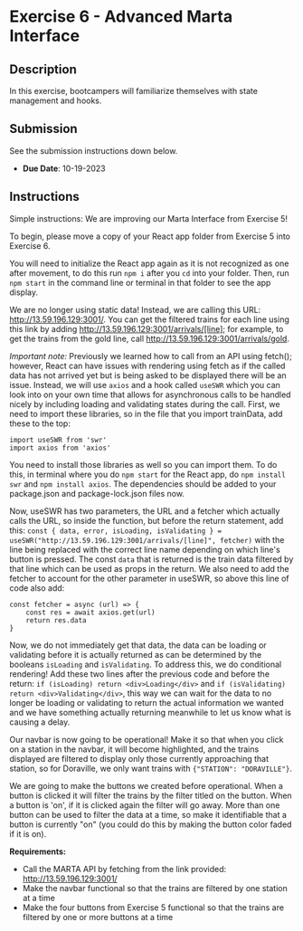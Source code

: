 # Exercise 6 - Advanced Marta Interface

## Description
In this exercise, bootcampers will familiarize themselves with state management and hooks.

## Submission
See the submission instructions down below. 
- **Due Date**: 10-19-2023

## Instructions

Simple instructions: We are improving our Marta Interface from Exercise 5!

To begin, please move a copy of your React app folder from Exercise 5 into Exercise 6.

You will need to initialize the React app again as it is not recognized as one after movement, to do this run `npm i` after you `cd` into your folder. Then, run `npm start` in the command line or terminal in that folder to see the app display.

We are no longer using static data! Instead, we are calling this URL: http://13.59.196.129:3001/. You can get the filtered trains for each line using this link by adding http://13.59.196.129:3001/arrivals/[line]; for example, to get the trains from the gold line, call http://13.59.196.129:3001/arrivals/gold. 

*Important note:* Previously we learned how to call from an API using fetch(); however, React can have issues with rendering using fetch as if the called data has not arrived yet but is being asked to be displayed there will be an issue. Instead, we will use `axios` and a hook called `useSWR` which you can look into on your own time that allows for asynchronous calls to be handled nicely by including loading and validating states during the call. First, we need to import these libraries, so in the file that you import trainData, add these to the top:
```
import useSWR from 'swr'
import axios from 'axios'
```
You need to install those libraries as well so you can import them. To do this, in terminal where you do `npm start` for the React app, do `npm install swr` and `npm install axios`. The dependencies should be added to your package.json and package-lock.json files now.

Now, useSWR has two parameters, the URL and a fetcher which actually calls the URL, so inside the function, but before the return statement, add this: `const { data, error, isLoading, isValidating } = useSWR("http://13.59.196.129:3001/arrivals/[line]", fetcher)` with the line being replaced with the correct line name depending on which line's button is pressed. The const `data` that is returned is the train data filtered by that line which can be used as props in the return. We also need to add the fetcher to account for the other parameter in useSWR, so above this line of code also add:
```
const fetcher = async (url) => {
    const res = await axios.get(url)
    return res.data
}
```

Now, we do not immediately get that data, the data can be loading or validating before it is actually returned as can be determined by the booleans `isLoading` and `isValidating`. To address this, we do conditional rendering! Add these two lines after the previous code and before the return: `if (isLoading) return <div>Loading</div>` and `if (isValidating) return <div>Validating</div>`, this way we can wait for the data to no longer be loading or validating to return the actual information we wanted and we have something actually returning meanwhile to let us know what is causing a delay.

Our navbar is now going to be operational! Make it so that when you click on a station in the navbar, it will become highlighted, and the trains displayed are filtered to display only those currently approaching that station, so for Doraville, we only want trains with `{"STATION": "DORAVILLE"}`.

We are going to make the buttons we created before operational. When a button is clicked it will filter the trains by the filter titled on the button. When a button is 'on', if it is clicked again the filter will go away. More than one button can be used to filter the data at a time, so make it identifiable that a button is currently "on" (you could do this by making the button color faded if it is on).

**Requirements:**
- Call the MARTA API by fetching from the link provided: http://13.59.196.129:3001/
- Make the navbar functional so that the trains are filtered by one station at a time
- Make the four buttons from Exercise 5 functional so that the trains are filtered by one or more buttons at a time
